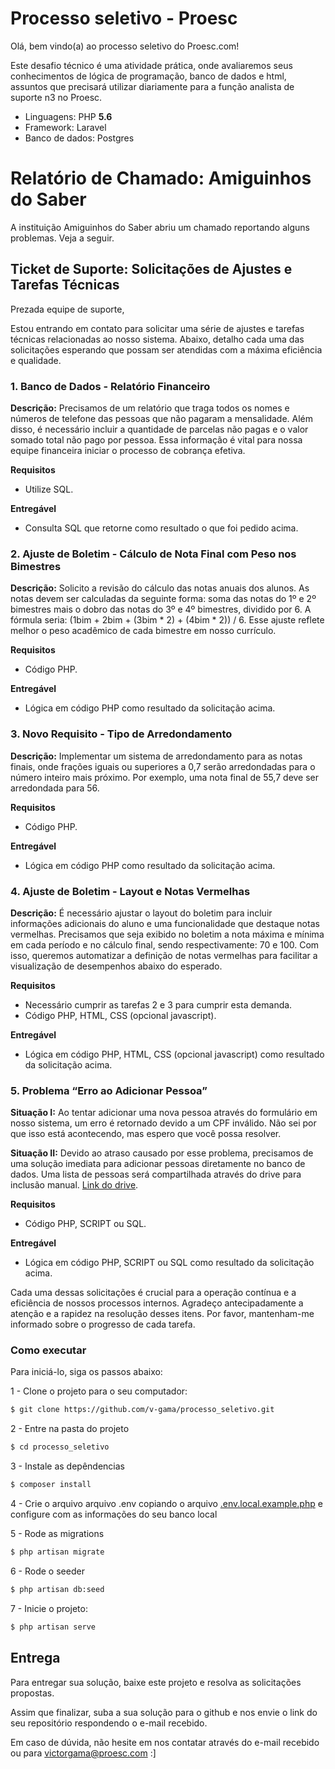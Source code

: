# Processo seletivo - Proesc

Olá, bem vindo(a) ao processo seletivo do Proesc.com! 

Este desafio técnico é uma atividade prática, onde avaliaremos seus conhecimentos de lógica de programação, banco de dados e html, assuntos que precisará utilizar diariamente para a função analista de suporte n3 no Proesc.

- Linguagens: PHP **5.6**
- Framework: Laravel
- Banco de dados: Postgres

# Relatório de Chamado: Amiguinhos do Saber

A instituição Amiguinhos do Saber abriu um chamado reportando alguns problemas. Veja a seguir.

## Ticket de Suporte: Solicitações de Ajustes e Tarefas Técnicas

Prezada equipe de suporte,

Estou entrando em contato para solicitar uma série de ajustes e tarefas técnicas relacionadas ao nosso sistema. Abaixo, detalho cada uma das solicitações esperando que possam ser atendidas com a máxima eficiência e qualidade.

### 1. Banco de Dados - Relatório Financeiro

**Descrição:** Precisamos de um relatório que traga todos os nomes e números de telefone das pessoas que não pagaram a mensalidade. Além disso, é necessário incluir a quantidade de parcelas não pagas e o valor somado total não pago por pessoa. Essa informação é vital para nossa equipe financeira iniciar o processo de cobrança efetiva.

 **Requisitos**
- Utilize SQL.

**Entregável**
- Consulta SQL que retorne como resultado o que foi pedido acima.

### 2. Ajuste de Boletim - Cálculo de Nota Final com Peso nos Bimestres

**Descrição:** Solicito a revisão do cálculo das notas anuais dos alunos. As notas devem ser calculadas da seguinte forma: soma das notas do 1º e 2º bimestres mais o dobro das notas do 3º e 4º bimestres, dividido por 6. A fórmula seria: (1bim + 2bim + (3bim * 2) + (4bim * 2)) / 6. Esse ajuste reflete melhor o peso acadêmico de cada bimestre em nosso currículo.

 **Requisitos**
- Código PHP.

**Entregável**
- Lógica em código PHP como resultado da solicitação acima.

### 3. Novo Requisito - Tipo de Arredondamento

**Descrição:** Implementar um sistema de arredondamento para as notas finais, onde frações iguais ou superiores a 0,7 serão arredondadas para o número inteiro mais próximo. Por exemplo, uma nota final de 55,7 deve ser arredondada para 56.

 **Requisitos**
- Código PHP.

**Entregável**
- Lógica em código PHP como resultado da solicitação acima.

### 4. Ajuste de Boletim - Layout e Notas Vermelhas

**Descrição:** É necessário ajustar o layout do boletim para incluir informações adicionais do aluno e uma funcionalidade que destaque notas vermelhas. Precisamos que seja exibido no boletim a nota máxima e mínima em cada período e no cálculo final, sendo respectivamente: 70 e 100. Com isso, queremos automatizar a definição de notas vermelhas para facilitar a visualização de desempenhos abaixo do esperado.

 **Requisitos**
- Necessário cumprir as tarefas 2 e 3 para cumprir esta demanda.
- Código PHP, HTML, CSS (opcional javascript).

**Entregável**
- Lógica em código PHP, HTML, CSS (opcional javascript) como resultado da solicitação acima.

### 5. Problema “Erro ao Adicionar Pessoa”

**Situação I:** Ao tentar adicionar uma nova pessoa através do formulário em nosso sistema, um erro é retornado devido a um CPF inválido. Não sei por que isso está acontecendo, mas espero que você possa resolver.

**Situação II:** Devido ao atraso causado por esse problema, precisamos de uma solução imediata para adicionar pessoas diretamente no banco de dados. Uma lista de pessoas será compartilhada através do drive para inclusão manual. [Link do drive](https://docs.google.com/spreadsheets/d/1MB8xHwLek8PLgcOfBiyxWhk6ZplomVrSXtdtvEZjiXY/edit?usp=sharing).

 **Requisitos**
- Código PHP, SCRIPT ou SQL.

**Entregável**
- Lógica em código PHP, SCRIPT ou SQL como resultado da solicitação acima.

Cada uma dessas solicitações é crucial para a operação contínua e a eficiência de nossos processos internos. Agradeço antecipadamente a atenção e a rapidez na resolução desses itens. Por favor, mantenham-me informado sobre o progresso de cada tarefa.

### Como executar 

Para iniciá-lo, siga os passos abaixo:

1 -  Clone o projeto para o seu computador:
```bash
$ git clone https://github.com/v-gama/processo_seletivo.git
```

2 - Entre na pasta do projeto
```bash
$ cd processo_seletivo
```
3 - Instale as depêndencias

```bash
$ composer install
```

4 - Crie o arquivo arquivo .env copiando o arquivo [.env.local.example.php](./processo_seletivo/.env.local.example.php) e configure com as informações do seu banco local

5 - Rode as migrations
```bash
$ php artisan migrate
```
6 - Rode o seeder
```bash
$ php artisan db:seed
```
7 - Inicie o projeto:
```bash
$ php artisan serve
```


## Entrega
Para entregar sua solução, baixe este projeto e resolva as solicitações propostas.

Assim que finalizar, suba a sua solução para o github e nos envie o link do seu repositório respondendo o e-mail recebido.

Em caso de dúvida, não hesite em nos contatar através do e-mail recebido ou para victorgama@proesc.com :]
